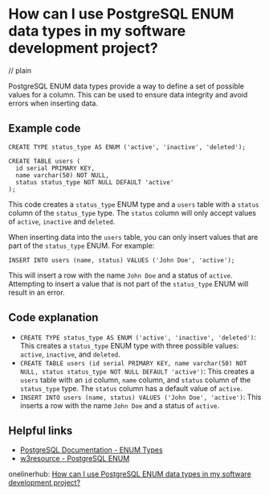 # How can I use PostgreSQL ENUM data types in my software development project?
// plain

PostgreSQL ENUM data types provide a way to define a set of possible values for a column. This can be used to ensure data integrity and avoid errors when inserting data.

## Example code

```
CREATE TYPE status_type AS ENUM ('active', 'inactive', 'deleted');

CREATE TABLE users (
  id serial PRIMARY KEY,
  name varchar(50) NOT NULL,
  status status_type NOT NULL DEFAULT 'active'
);
```

This code creates a `status_type` ENUM type and a `users` table with a `status` column of the `status_type` type. The `status` column will only accept values of `active`, `inactive` and `deleted`.

When inserting data into the `users` table, you can only insert values that are part of the `status_type` ENUM. For example:

```
INSERT INTO users (name, status) VALUES ('John Doe', 'active');
```

This will insert a row with the name `John Doe` and a status of `active`. Attempting to insert a value that is not part of the `status_type` ENUM will result in an error.

## Code explanation

- `CREATE TYPE status_type AS ENUM ('active', 'inactive', 'deleted')`: This creates a `status_type` ENUM type with three possible values: `active`, `inactive`, and `deleted`.
- `CREATE TABLE users (id serial PRIMARY KEY, name varchar(50) NOT NULL, status status_type NOT NULL DEFAULT 'active')`: This creates a `users` table with an `id` column, `name` column, and `status` column of the `status_type` type. The `status` column has a default value of `active`.
- `INSERT INTO users (name, status) VALUES ('John Doe', 'active')`: This inserts a row with the name `John Doe` and a status of `active`.

## Helpful links
- [PostgreSQL Documentation - ENUM Types](https://www.postgresql.org/docs/11/datatype-enum.html)
- [w3resource - PostgreSQL ENUM](https://www.w3resource.com/PostgreSQL/postgresql-enum.php)

onelinerhub: [How can I use PostgreSQL ENUM data types in my software development project?](https://onelinerhub.com/postgresql/how-can-i-use-postgresql-enum-data-types-in-my-software-development-project)